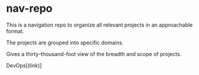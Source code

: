 # nav-repo

This is a navigation repo to organize all relevant projects in an approachable format.

The projects are grouped into specific domains.

Gives a thirty-thousand-foot view of the breadth and scope of projects.


DevOps[(link)]



